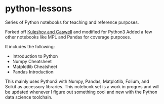 # python-lessons
Series of Python notebooks for teaching and reference purposes.

Forked off [Kuleshov and Caswell](https://github.com/kuleshov/cs228-material/blob/master/tutorials/python/cs228-python-tutorial.ipynb) and modified for Python3 Added a few other notebooks like MPL and Pandas for coverage purposes.

It includes the following:
* Introduction to Python
* Numpy Cheatsheet
* Matplotlib Cheatsheet
* Pandas Introduction

This mainly uses Python3 with Numpy, Pandas, Matplotlib, Folium, and Scikit as accessory libraries. This notebook set is a work in progres and will be updated whenever I figure out something cool and new with the Python data science toolchain.
